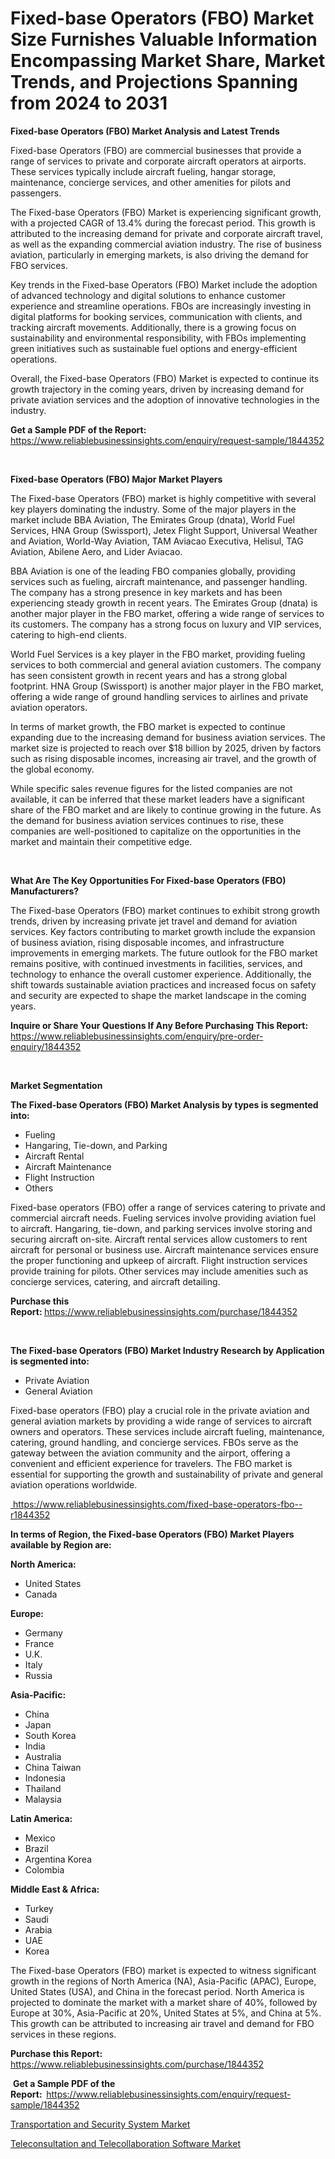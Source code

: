 <p><h1>Fixed-base Operators (FBO) Market Size Furnishes Valuable Information Encompassing Market Share, Market Trends, and Projections Spanning from 2024 to 2031</h1></p><p><strong>Fixed-base Operators (FBO) Market Analysis and Latest Trends</strong></p>
<p><p>Fixed-base Operators (FBO) are commercial businesses that provide a range of services to private and corporate aircraft operators at airports. These services typically include aircraft fueling, hangar storage, maintenance, concierge services, and other amenities for pilots and passengers.</p><p>The Fixed-base Operators (FBO) Market is experiencing significant growth, with a projected CAGR of 13.4% during the forecast period. This growth is attributed to the increasing demand for private and corporate aircraft travel, as well as the expanding commercial aviation industry. The rise of business aviation, particularly in emerging markets, is also driving the demand for FBO services.</p><p>Key trends in the Fixed-base Operators (FBO) Market include the adoption of advanced technology and digital solutions to enhance customer experience and streamline operations. FBOs are increasingly investing in digital platforms for booking services, communication with clients, and tracking aircraft movements. Additionally, there is a growing focus on sustainability and environmental responsibility, with FBOs implementing green initiatives such as sustainable fuel options and energy-efficient operations.</p><p>Overall, the Fixed-base Operators (FBO) Market is expected to continue its growth trajectory in the coming years, driven by increasing demand for private aviation services and the adoption of innovative technologies in the industry.</p></p>
<p><strong>Get a Sample PDF of the Report:&nbsp;</strong> <a href="https://www.reliablebusinessinsights.com/enquiry/request-sample/1844352">https://www.reliablebusinessinsights.com/enquiry/request-sample/1844352</a></p>
<p>&nbsp;</p>
<p><strong>Fixed-base Operators (FBO) Major Market Players</strong></p>
<p><p>The Fixed-base Operators (FBO) market is highly competitive with several key players dominating the industry. Some of the major players in the market include BBA Aviation, The Emirates Group (dnata), World Fuel Services, HNA Group (Swissport), Jetex Flight Support, Universal Weather and Aviation, World-Way Aviation, TAM Aviacao Executiva, Helisul, TAG Aviation, Abilene Aero, and Lider Aviacao.</p><p>BBA Aviation is one of the leading FBO companies globally, providing services such as fueling, aircraft maintenance, and passenger handling. The company has a strong presence in key markets and has been experiencing steady growth in recent years. The Emirates Group (dnata) is another major player in the FBO market, offering a wide range of services to its customers. The company has a strong focus on luxury and VIP services, catering to high-end clients.</p><p>World Fuel Services is a key player in the FBO market, providing fueling services to both commercial and general aviation customers. The company has seen consistent growth in recent years and has a strong global footprint. HNA Group (Swissport) is another major player in the FBO market, offering a wide range of ground handling services to airlines and private aviation operators.</p><p>In terms of market growth, the FBO market is expected to continue expanding due to the increasing demand for business aviation services. The market size is projected to reach over $18 billion by 2025, driven by factors such as rising disposable incomes, increasing air travel, and the growth of the global economy.</p><p>While specific sales revenue figures for the listed companies are not available, it can be inferred that these market leaders have a significant share of the FBO market and are likely to continue growing in the future. As the demand for business aviation services continues to rise, these companies are well-positioned to capitalize on the opportunities in the market and maintain their competitive edge.</p></p>
<p>&nbsp;</p>
<p><strong>What Are The Key Opportunities For Fixed-base Operators (FBO) Manufacturers?</strong></p>
<p><p>The Fixed-base Operators (FBO) market continues to exhibit strong growth trends, driven by increasing private jet travel and demand for aviation services. Key factors contributing to market growth include the expansion of business aviation, rising disposable incomes, and infrastructure improvements in emerging markets. The future outlook for the FBO market remains positive, with continued investments in facilities, services, and technology to enhance the overall customer experience. Additionally, the shift towards sustainable aviation practices and increased focus on safety and security are expected to shape the market landscape in the coming years.</p></p>
<p><strong>Inquire or Share Your Questions If Any Before Purchasing This Report:</strong> <a href="https://www.reliablebusinessinsights.com/enquiry/pre-order-enquiry/1844352">https://www.reliablebusinessinsights.com/enquiry/pre-order-enquiry/1844352</a></p>
<p>&nbsp;</p>
<p><strong>Market Segmentation</strong></p>
<p><strong>The Fixed-base Operators (FBO) Market Analysis by types is segmented into:</strong></p>
<p><ul><li>Fueling</li><li>Hangaring, Tie-down, and Parking</li><li>Aircraft Rental</li><li>Aircraft Maintenance</li><li>Flight Instruction</li><li>Others</li></ul></p>
<p><p>Fixed-base operators (FBO) offer a range of services catering to private and commercial aircraft needs. Fueling services involve providing aviation fuel to aircraft. Hangaring, tie-down, and parking services involve storing and securing aircraft on-site. Aircraft rental services allow customers to rent aircraft for personal or business use. Aircraft maintenance services ensure the proper functioning and upkeep of aircraft. Flight instruction services provide training for pilots. Other services may include amenities such as concierge services, catering, and aircraft detailing.</p></p>
<p><strong>Purchase this Report:&nbsp;</strong><a href="https://www.reliablebusinessinsights.com/purchase/1844352">https://www.reliablebusinessinsights.com/purchase/1844352</a></p>
<p>&nbsp;</p>
<p><strong>The Fixed-base Operators (FBO) Market Industry Research by Application is segmented into:</strong></p>
<p><ul><li>Private Aviation</li><li>General Aviation</li></ul></p>
<p><p>Fixed-base operators (FBO) play a crucial role in the private aviation and general aviation markets by providing a wide range of services to aircraft owners and operators. These services include aircraft fueling, maintenance, catering, ground handling, and concierge services. FBOs serve as the gateway between the aviation community and the airport, offering a convenient and efficient experience for travelers. The FBO market is essential for supporting the growth and sustainability of private and general aviation operations worldwide.</p></p>
<p><a href="https://www.reliablebusinessinsights.com/fixed-base-operators-fbo--r1844352">&nbsp;https://www.reliablebusinessinsights.com/fixed-base-operators-fbo--r1844352</a></p>
<p><strong>In terms of Region, the Fixed-base Operators (FBO) Market Players available by Region are:</strong></p>
<p>
    <p> <strong> North America: </strong>
        <ul>
            <li>United States</li>
            <li>Canada</li>
        </ul>
        </p> 
    <p> <strong> Europe: </strong>
        <ul>
            <li>Germany</li>
            <li>France</li>
            <li>U.K.</li>
            <li>Italy</li>
            <li>Russia</li>
        </ul>
        </p> 
    <p> <strong> Asia-Pacific: </strong>
        <ul>
            <li>China</li>
            <li>Japan</li>
            <li>South Korea</li>
            <li>India</li>
            <li>Australia</li>
            <li>China Taiwan</li>
            <li>Indonesia</li>
            <li>Thailand</li>
            <li>Malaysia</li>
        </ul>
        </p> 
    <p> <strong> Latin America: </strong>
        <ul>
            <li>Mexico</li>
            <li>Brazil</li>
            <li>Argentina Korea</li>
            <li>Colombia</li>
        </ul>
        </p> 
    <p> <strong> Middle East & Africa: </strong>
        <ul>
            <li>Turkey</li>
            <li>Saudi</li>
            <li>Arabia</li>
            <li>UAE</li>
            <li>Korea</li>
        </ul>
    </p>
    </p>
<p><p>The Fixed-base Operators (FBO) market is expected to witness significant growth in the regions of North America (NA), Asia-Pacific (APAC), Europe, United States (USA), and China in the forecast period. North America is projected to dominate the market with a market share of 40%, followed by Europe at 30%, Asia-Pacific at 20%, United States at 5%, and China at 5%. This growth can be attributed to increasing air travel and demand for FBO services in these regions.</p></p>
<p><strong>Purchase this Report: </strong><a href="https://www.reliablebusinessinsights.com/purchase/1844352">https://www.reliablebusinessinsights.com/purchase/1844352</a></p>
<p>&nbsp;<strong>Get a Sample PDF of the Report:&nbsp;&nbsp;</strong><a href="https://www.reliablebusinessinsights.com/enquiry/request-sample/1844352">https://www.reliablebusinessinsights.com/enquiry/request-sample/1844352</a></p>
<p><strong></strong></p>
<p><p><a href="https://github.com/dmmanir420/Market-Research-Report-List-1/blob/main/transportation-and-security-system-market.md">Transportation and Security System Market</a></p><p><a href="https://github.com/pennyaldbrittonh658/Market-Research-Report-List-1/blob/main/teleconsultation-and-telecollaboration-software-market.md">Teleconsultation and Telecollaboration Software Market</a></p></p>
